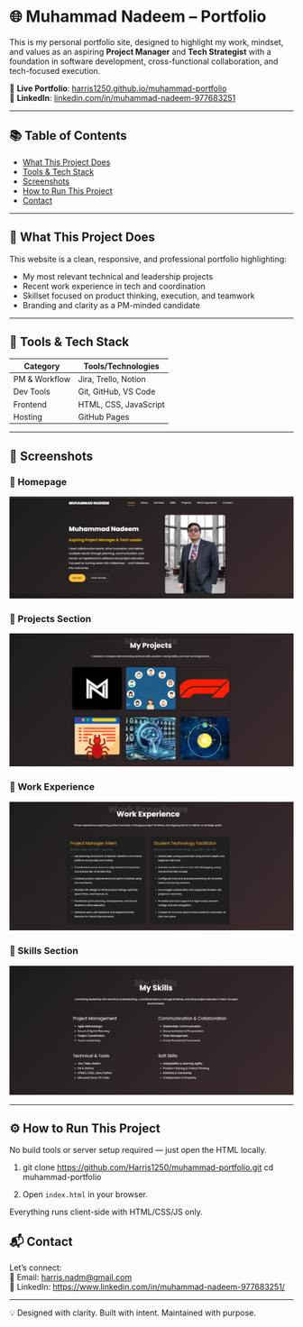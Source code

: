 # 🌐 Muhammad Nadeem – Portfolio

This is my personal portfolio site, designed to highlight my work, mindset, and values as an aspiring **Project Manager** and **Tech Strategist** with a foundation in software development, cross-functional collaboration, and tech-focused execution.

🔗 **Live Portfolio**: [harris1250.github.io/muhammad-portfolio](https://harris1250.github.io/muhammad-portfolio)  
🔗 **LinkedIn**: [linkedin.com/in/muhammad-nadeem-977683251](https://www.linkedin.com/in/muhammad-nadeem-977683251/)

---

## 📚 Table of Contents

- [What This Project Does](#-what-this-project-does)
- [Tools & Tech Stack](#-tools--tech-stack)
- [Screenshots](#-screenshots)
- [How to Run This Project](#️-how-to-run-this-project)
- [Contact](#-contact)

---

## 👋 What This Project Does

This website is a clean, responsive, and professional portfolio highlighting:

- My most relevant technical and leadership projects  
- Recent work experience in tech and coordination  
- Skillset focused on product thinking, execution, and teamwork  
- Branding and clarity as a PM-minded candidate

---

## 🧠 Tools & Tech Stack

| Category       | Tools/Technologies         |
|----------------|-----------------------------|
| PM & Workflow  | Jira, Trello, Notion        |
| Dev Tools      | Git, GitHub, VS Code        |
| Frontend       | HTML, CSS, JavaScript       |
| Hosting        | GitHub Pages                |

---

## 📸 Screenshots

### 🔹 Homepage  
![Homepage](screenshots/homepage-screenshot.png)

### 🔹 Projects Section  
![Projects](screenshots/projects-section.png)

### 🔹 Work Experience  
![Work Experience](screenshots/work-experience.png)

### 🔹 Skills Section  
![Skills](screenshots/skills-section.png)

---

## ⚙️ How to Run This Project

No build tools or server setup required — just open the HTML locally.

1. git clone https://github.com/Harris1250/muhammad-portfolio.git
cd muhammad-portfolio


2. Open `index.html` in your browser.

Everything runs client-side with HTML/CSS/JS only.

## 📬 Contact

Let’s connect:  
📧 Email: harris.nadm@gmail.com  
🔗 LinkedIn: https://www.linkedin.com/in/muhammad-nadeem-977683251/

---

💡 Designed with clarity. Built with intent. Maintained with purpose.
